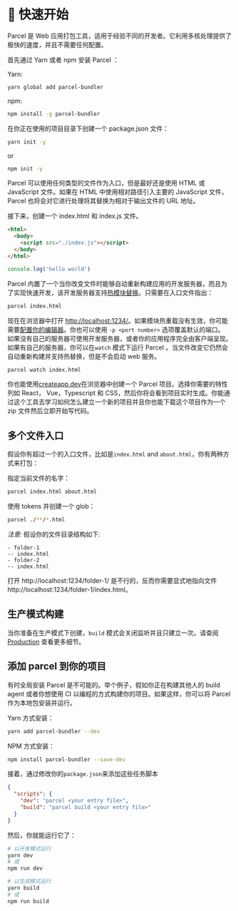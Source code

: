 # 🚀 快速开始

Parcel 是 Web 应用打包工具，适用于经验不同的开发者。它利用多核处理提供了极快的速度，并且不需要任何配置。

首先通过 Yarn 或者 npm 安装 Parcel ：

Yarn:

```bash
yarn global add parcel-bundler
```

npm:

```bash
npm install -g parcel-bundler
```

在你正在使用的项目目录下创建一个 package.json 文件：

```bash
yarn init -y
```

or

```bash
npm init -y
```

Parcel 可以使用任何类型的文件作为入口，但是最好还是使用 HTML 或 JavaScript 文件。如果在 HTML 中使用相对路径引入主要的 JavaScript 文件，Parcel 也将会对它进行处理将其替换为相对于输出文件的 URL 地址。

接下来，创建一个 index.html 和 index.js 文件。

```html
<html>
  <body>
    <script src="./index.js"></script>
  </body>
</html>
```

```javascript
console.log('hello world')
```

Parcel 内置了一个当你改变文件时能够自动重新构建应用的开发服务器，而且为了实现快速开发，该开发服务器支持[热模块替换](hmr.html)。只需要在入口文件指出：

```bash
parcel index.html
```

现在在浏览器中打开 [http://localhost:1234/](http://localhost:1234/)。如果模块热重载没有生效，你可能需要[配置你的编辑器](hmr.html#safe-write)。你也可以使用 `-p <port number>` 选项覆盖默认的端口。
如果没有自己的服务器可使用开发服务器，或者你的应用程序完全由客户端呈现。如果有自己的服务器，你可以在`watch` 模式下运行 Parcel 。当文件改变它仍然会自动重新构建并支持热替换，但是不会启动 web 服务。

```bash
parcel watch index.html
```

你也能使用[createapp.dev](https://createapp.dev/parcel)在浏览器中创建一个 Parcel 项目。选择你需要的特性列如 React， Vue，Typescript 和 CSS，然后你将会看到项目实时生成。你能通过这个工具去学习如何怎么建立一个新的项目并且你也能下载这个项目作为一个 zip 文件然后立即开始写代码。

## 多个文件入口

假设你有超过一个的入口文件，比如是`index.html` and `about.html`，你有两种方式来打包：

指定当前文件的名字：

```bash
parcel index.html about.html
```

使用 tokens 并创建一个 glob：

```bash
parcel ./**/*.html
```

_注意:_ 假设你的文件目录结构如下:

```
- folder-1
-- index.html
- folder-2
-- index.html
```

打开 http://localhost:1234/folder-1/ 是不行的，反而你需要显式地指向文件 http://localhost:1234/folder-1/index.html。

## 生产模式构建

当你准备在生产模式下创建，`build` 模式会关闭监听并且只建立一次。请查阅 [Production](production.html) 查看更多细节。

## 添加 parcel 到你的项目

有时全局安装 Parcel 是不可能的。举个例子，假如你正在构建其他人的 build agent 或者你想使用 CI 以编程的方式构建你的项目。如果这样，你可以将 Parcel 作为本地包安装并运行。

Yarn 方式安装：

```bash
yarn add parcel-bundler --dev
```

NPM 方式安装：

```bash
npm install parcel-bundler --save-dev
```

接着，通过修改你的`package.json`来添加这些任务脚本

```json
{
  "scripts": {
    "dev": "parcel <your entry file>",
    "build": "parcel build <your entry file>"
  }
}
```

然后，你就能运行它了：

```bash
# 以开发模式运行
yarn dev
# 或
npm run dev

# 以生成模式运行
yarn build
# 或
npm run build
```
